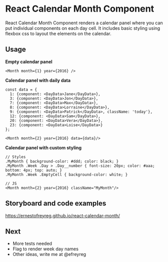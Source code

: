 # React Calendar Month Component

React Calendar Month Component renders a calendar panel where you can 
put individual components on each day cell. It includes basic styling 
using flexbox css to layout the elements on the calendar.

## Usage

**Empty calendar panel**

```
<Month month={1} year={2016} />
```

**Calendar panel with daily data**

```
const data = {
  1: {component: <DayData>Jane</DayData>},
  3: {component: <DayData>Jon</DayData>},
  7: {component: <DayData>Max</DayData>},
  8: {component: <DayData>Lorraine</DayData>},
  9: {component: <DayData>Patrick</DayData>, className: 'today'},
  12: {component: <DayData>Sam</DayData>},
  20: {component: <DayData>Vera</DayData>},
  23: {component: <DayData>Loise</DayData>}
};

<Month month={2} year={2016} data={data}/>
```

**Calendar panel with custom styling**

```
// Styles
.MyMonth { background-color: #ddd; color: black; }
.MyMonth .Week .Day > .Day__number { font-size: 20px; color: #aaa; bottom: 4px; top: auto; }
.MyMonth .Week .EmptyCell { background-color: white; }

// JS
<Month month={2} year={2016} className="MyMonth"/>
```

## Storyboard and code examples

https://ernestofreyreg.github.io/react-calendar-month/

## Next

- More tests needed
- Flag to render week day names
- Other ideas, write me at @efreyreg